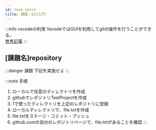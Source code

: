 ```yaml
---
id: task-intro
title: 課題：Git入門
---
```


:::info vscodeの利用
VscodeではGUIを利用してgitの操作を行うことができる。  
[参考記事](https://qiita.com/y-tsutsu/items/2ba96b16b220fb5913be)
:::


## [課題名]repository
:::danger 課題
下記を実施せよ
:::

:::note 手順
1. ローカルで任意のディレクトリを作成
2. githubでレポジトリTestProjectを作成
3. 1で使ったディレクトリを上記のレポジトリに登録
4. ローカルディレクトリで、file.txtを作成
5. file.txtをステージ・コミット・プッシュ
6. github.comの自分のレポジトリページで、file.txtがあることを確認
:::
